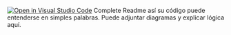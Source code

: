 [![Open in Visual Studio Code](https://classroom.github.com/assets/open-in-vscode-2e0aaae1b6195c2367325f4f02e2d04e9abb55f0b24a779b69b11b9e10269abc.svg)](https://classroom.github.com/online_ide?assignment_repo_id=15505668&assignment_repo_type=AssignmentRepo)
Complete Readme así su código puede entenderse en simples palabras. Puede adjuntar diagramas y explicar lógica aquí. 
